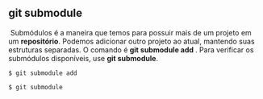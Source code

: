 ## git submodule

​	Submódulos é a maneira que temos para possuir mais de um projeto em um **repositório**. Podemos adicionar outro projeto ao atual, mantendo suas estruturas separadas. O comando é **git submodule add <repositorio>**. Para verificar os submódulos disponíveis, use **git submodule**.

```
$ git submodule add 

$ git submodule
```

